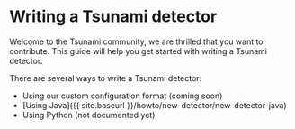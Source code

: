 # Writing a Tsunami detector

Welcome to the Tsunami community, we are thrilled that you want to contribute.
This guide will help you get started with writing a Tsunami detector.

There are several ways to write a Tsunami detector:

* Using our custom configuration format (coming soon)
* [Using Java]({{ site.baseurl }}/howto/new-detector/new-detector-java)
* Using Python (not documented yet)
